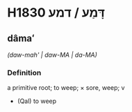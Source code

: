 # H1830 דָּמַע / דמע

## dâmaʻ

_(daw-mah' | daw-MA | da-MA)_

### Definition

a primitive root; to weep; × sore, weep; v

- (Qal) to weep
